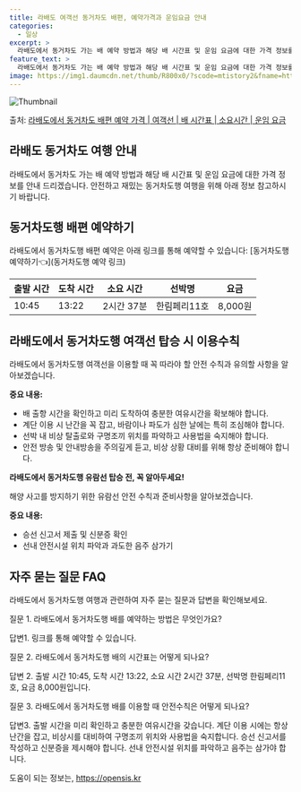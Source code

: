 ```yaml
---
title: 라배도 여객선 동거차도 배편, 예약가격과 운임요금 안내
categories:
  - 일상
excerpt: >
  라배도에서 동거차도 가는 배 예약 방법과 해당 배 시간표 및 운임 요금에 대한 가격 정보를 안내 드리겠습니다. 안전하고 재밋는 동거차도행 여행을 위해 아래 정보 참고하시기 바랍니다. 동거차도행 배편 예약하기 👈 클릭라배도에서 동거차도행 배 시간표출발 시간도착 시간소요 시간선박명요금10:4513:222시간 37분한림페리11호8,000원동거차도행 배편 예약하기 👈 클릭라배도에서 동거차도행 여객선 탑승 시 이용수칙라배도에서 동거차도행 여객선을 이용할 때 꼭 따라야 할 안전 수칙과 유의할 사항을 알아보겠습니다. 중요 내용: 1) 배 출항 시간을 확인하고 미리 도착하여 충분한 여유시간을 확보해야 합니다. 2) 계단 이용 시 난간을 꼭 잡고, 바람이나 파도가 심한 날에는 특히 조심해야 합니다. 3) 선박 내 비상 ..
feature_text: >
  라배도에서 동거차도 가는 배 예약 방법과 해당 배 시간표 및 운임 요금에 대한 가격 정보를 안내 드리겠습니다. 안전하고 재밋는 동거차도행 여행을 위해 아래 정보 참고하시기 바랍니다. 동거차도행 배편 예약하기 👈 클릭라배도에서 동거차도행 배 시간표출발 시간도착 시간소요 시간선박명요금10:4513:222시간 37분한림페리11호8,000원동거차도행 배편 예약하기 👈 클릭라배도에서 동거차도행 여객선 탑승 시 이용수칙라배도에서 동거차도행 여객선을 이용할 때 꼭 따라야 할 안전 수칙과 유의할 사항을 알아보겠습니다. 중요 내용: 1) 배 출항 시간을 확인하고 미리 도착하여 충분한 여유시간을 확보해야 합니다. 2) 계단 이용 시 난간을 꼭 잡고, 바람이나 파도가 심한 날에는 특히 조심해야 합니다. 3) 선박 내 비상 ..
image: https://img1.daumcdn.net/thumb/R800x0/?scode=mtistory2&fname=https%3A%2F%2Fblog.kakaocdn.net%2Fdn%2FHzILh%2FbtsHDS5W6hC%2FA21UK8TEQu8icKLSd272kk%2Fimg.webp
---
```


![Thumbnail](https://img1.daumcdn.net/thumb/R800x0/?scode=mtistory2&fname=https%3A%2F%2Fblog.kakaocdn.net%2Fdn%2FHzILh%2FbtsHDS5W6hC%2FA21UK8TEQu8icKLSd272kk%2Fimg.webp)

<p>출처: <a href="https://opensis.kr/entry/%EB%9D%BC%EB%B0%B0%EB%8F%84%EC%97%90%EC%84%9C-%EB%8F%99%EA%B1%B0%EC%B0%A8%EB%8F%84-%EB%B0%B0%ED%8E%B8-%EC%98%88%EC%95%BD-%EA%B0%80%EA%B2%A9-%EC%97%AC%EA%B0%9D%EC%84%A0-%EB%B0%B0-%EC%8B%9C%EA%B0%84%ED%91%9C-%EC%86%8C%EC%9A%94%EC%8B%9C%EA%B0%84-%EC%9A%B4%EC%9E%84-%EC%9A%94%EA%B8%88" rel="dofollow">라배도에서 동거차도 배편 예약 가격 | 여객선 | 배 시간표 | 소요시간 | 운임 요금</a> </p>

## 라배도 동거차도 여행 안내

라배도에서 동거차도 가는 배 예약 방법과 해당 배 시간표 및 운임 요금에 대한 가격 정보를 안내 드리겠습니다. 안전하고 재밌는 동거차도행
여행을 위해 아래 정보 참고하시기 바랍니다.

## **동거차도행 배편 예약하기**

라배도에서 동거차도행 배편 예약은 아래 링크를 통해 예약할 수 있습니다: [동거차도행 예약하기👈](동거차도행 예약 링크)

**출발 시간** | **도착 시간** | **소요 시간** | **선박명** | **요금**  
---|---|---|---|---  
10:45 | 13:22 | 2시간 37분 | 한림페리11호 | 8,000원  
  
## **라배도에서 동거차도행 여객선 탑승 시 이용수칙**

라배도에서 동거차도행 여객선을 이용할 때 꼭 따라야 할 안전 수칙과 유의할 사항을 알아보겠습니다.

**중요 내용:**

  * 배 출항 시간을 확인하고 미리 도착하여 충분한 여유시간을 확보해야 합니다.
  * 계단 이용 시 난간을 꼭 잡고, 바람이나 파도가 심한 날에는 특히 조심해야 합니다.
  * 선박 내 비상 탈출로와 구명조끼 위치를 파악하고 사용법을 숙지해야 합니다.
  * 안전 방송 및 안내방송을 주의깊게 듣고, 비상 상황 대비를 위해 항상 준비해야 합니다.

**라배도에서 동거차도행 유람선 탑승 전, 꼭 알아두세요!**

해양 사고를 방지하기 위한 유람선 안전 수칙과 준비사항을 알아보겠습니다.

**중요 내용:**

  * 승선 신고서 제출 및 신분증 확인
  * 선내 안전시설 위치 파악과 과도한 음주 삼가기

## **자주 묻는 질문 FAQ**

라배도에서 동거차도행 여행과 관련하여 자주 묻는 질문과 답변을 확인해보세요.

질문 1. 라배도에서 동거차도행 배를 예약하는 방법은 무엇인가요?

답변1. 링크를 통해 예약할 수 있습니다.

질문 2. 라배도에서 동거차도행 배의 시간표는 어떻게 되나요?

답변 2. 출발 시간 10:45, 도착 시간 13:22, 소요 시간 2시간 37분, 선박명 한림페리11호, 요금 8,000원입니다.

질문 3. 라배도에서 동거차도행 배를 이용할 때 안전수칙은 어떻게 되나요?

답변3. 출발 시간을 미리 확인하고 충분한 여유시간을 갖습니다. 계단 이용 시에는 항상 난간을 잡고, 비상시를 대비하여 구명조끼 위치와
사용법을 숙지합니다. 승선 신고서를 작성하고 신분증을 제시해야 합니다. 선내 안전시설 위치를 파악하고 음주는 삼가야 합니다.

 

도움이 되는 정보는, <a href="https://opensis.kr" rel="dofollow">https://opensis.kr</a>


